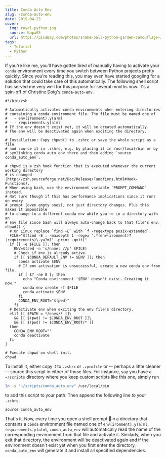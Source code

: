 ```yaml
---
title: Conda Auto Env
slug: /conda-auto-env
date: 2019-04-23
cover:
  img: royal-python.jpg
  source: Kapa65
  url: https://pixabay.com/photos/snake-ball-python-garden-camouflage-365037
tags:
  - Tutorial
  - Python
---
```


If you're like me, you'll have gotten tired of manually having to activate your `conda` environment every time you switch between Python projects pretty quickly. Since you're reading this, you may even have started googling for a solution that could take care of this automatically. The following shell script has served me very well for this purpose for several months now. It's a spin-off of Christine Doig's [`conda-auto-env`](https://github.com/chdoig/conda-auto-env).

```sh:title=conda_auto_env
#!/bin/zsh

# Automatically activates conda environments when entering directories
# containing a conda environment file. The file must be named one of
#   - env(ironment).y(a)ml
#   - requirements.y(a)ml
# If the env doesn't exist yet, it will be created automatically.
# The env will be deactivated again when exciting the directory.

# Installation: Copy chpwd() to .zshrc or save the whole script as a file
# and source it in .zshrc, e.g. by placing it in /usr/local/bin or by
# symlinking conda_auto_env there and then adding `source conda_auto_env`.

# chpwd is a zsh hook function that is executed whenever the current working directory
# is changed (http://zsh.sourceforge.net/Doc/Release/Functions.html#Hook-Functions).
# When using bash, use the environment variable `PROMPT_COMMAND` instead.
# Not sure though if this has performance implications since it runs on every
# prompt (even empty ones), not just directory changes. Plus this makes it impossible
# to change to a different conda env while you're in a directory with an
# env file since bash will always auto-change back to that file's env.
chpwd() {
  # On Linux replace `find -E` with `f -regextype posix-extended`.
  FILE="$(find -E . -maxdepth 1 -regex '.*(env(ironment)?|requirements)\.ya?ml' -print -quit)"
  if [[ -e $FILE ]]; then
    ENV=$(sed -n 's/name: //p' $FILE)
    # Check if env is already active.
    if [[ $CONDA_DEFAULT_ENV != $ENV ]]; then
      conda activate $ENV
      # If env activation is unsuccessful, create a new conda env from file.
      if [ $? -ne 0 ]; then
        echo "Conda environment '$ENV' doesn't exist. Creating it now."
        conda env create -f $FILE
        conda activate $ENV
      fi
      CONDA_ENV_ROOT="$(pwd)"
    fi
  # Deactivate env when exciting the env file's directory.
  elif [[ $PATH = */envs/* ]]\
    && [[ $(pwd) != $CONDA_ENV_ROOT ]]\
    && [[ $(pwd) != $CONDA_ENV_ROOT/* ]]
  then
    CONDA_ENV_ROOT=""
    conda deactivate
  fi
}

# Execute chpwd on shell init.
chpwd
```

To install it, either copy it to `.zshrc` or `.zprofile` or -- perhaps a little cleaner -- source this script in either of those files. For instance, say you have a `~/scripts` directory where you keep custom scripts like this one, simply run

```sh
ln -s "~/scripts/conda_auto_env" /usr/local/bin
```

to add this script to your path. Then append the following line to your `.zshrc`.

```sh:title=.zshrc
source conda_auto_env
```

That's it. Now, every time you open a shell prompt in a directory that contains a `conda` environment file named one of `env(ironment).y(a)ml`, `requirements.y(a)ml`, `conda_auto_env` will automatically read the name of the corresponding environment from that file and activate it. Similarly, when you exit that directory, the environment will be deactivated again and if the environment doesn't exist yet when you first enter the directory, `conda_auto_env` will generate it and install all specified dependencies.
